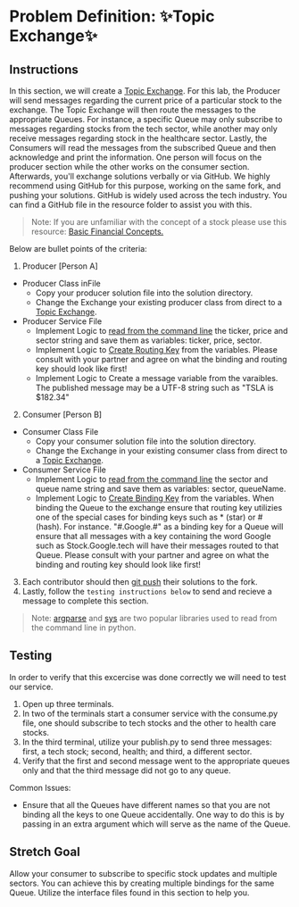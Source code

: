 # Problem Definition: ✨Topic Exchange✨

## Instructions

In this section, we will create a [Topic Exchange](../Resources/RabbitMQ.md#topic-exchange). For this lab, the Producer will send messages regarding the current price of a particular stock to the exchange. The Topic Exchange will then route the messages to the appropriate Queues. For instance, a specific Queue may only subscribe to messages regarding stocks from the tech sector, while another may only receive messages regarding stock in the healthcare sector. Lastly, the Consumers will read the messages from the subscribed Queue and then acknowledge and print the information.
One person will focus on the producer section while the other works on the consumer section. Afterwards, you'll exchange solutions verbally or via GitHub. We highly recommend using GitHub for this purpose, working on the same fork, and pushing your solutions. GitHub is widely used across the tech industry. You can find a GitHub file in the resource folder to assist you with this.

> Note: If you are unfamiliar with the concept of a stock please use this resource: [Basic Financial Concepts.](../Resources/Finance.md)

Below are bullet points of the criteria:

1. Producer [Person A]

- Producer Class inFile
  - Copy your producer solution file into the solution directory.
  - Change the Exchange your existing producer class from direct to a [Topic Exchange](../Resources/Functions.md#creating-topic-exchange).
- Producer Service File
  - Implement Logic to [read from the command line](../Resources/Python-Basics.md#reading-from-command-line-using-sys) the ticker, price and sector string and save them as variables: ticker, price, sector.
  - Implement Logic to [Create Routing Key](../Resources/RabbitMQ.md#topic-exchange) from the variables. Please consult with your partner and agree on what the binding and routing key should look like first!
  - Implement Logic to Create a message variable from the varaibles. The published message may be a UTF-8 string such as "TSLA is $182.34"

2. Consumer [Person B]

- Consumer Class File
  - Copy your consumer solution file into the solution directory.
  - Change the Exchange in your existing consumer class from direct to a [Topic Exchange](../Resources/Functions.md#creating-topic-exchange).
- Consumer Service File
  - Implement Logic to [read from the command line](../Resources/Python-Basics.md#reading-from-command-line-using-sys) the sector and queue name string and save them as variables: sector, queueName.
  - Implement Logic to [Create Binding Key](../Resources/RabbitMQ.md#topic-exchange) from the variables. When binding the Queue to the exchange ensure that routing key utilizies one of the special cases for binding keys such as \* (star) or # (hash). For instance. "#.Google.#" as a binding key for a Queue will ensure that all messages with a key containing the word Google such as Stock.Google.tech will have their messages routed to that Queue. Please consult with your partner and agree on what the binding and routing key should look like first!

3. Each contributor should then [git push](../Resources/Git-Commands.md#commands-youll-need-for-today) their solutions to the fork.
4. Lastly, follow the `testing instructions below` to send and recieve a message to complete this section.

> Note: [argparse](https://docs.python.org/3/library/argparse.html) and [sys](https://docs.python.org/3/library/sys.html) are two popular libraries used to read from the command line in python.

## Testing

In order to verify that this excercise was done correctly we will need to test our service.

1. Open up three terminals.
2. In two of the terminals start a consumer service with the consume.py file, one should subscribe to tech stocks and the other to health care stocks.
3. In the third terminal, utilize your publish.py to send three messages: first, a tech stock; second, health; and third, a different sector.
4. Verify that the first and second message went to the appropriate queues only and that the third message did not go to any queue.

Common Issues:

- Ensure that all the Queues have different names so that you are not binding all the keys to one Queue accidentally. One way to do this is by passing in an extra argument which will serve as the name of the Queue.

## Stretch Goal

Allow your consumer to subscribe to specific stock updates and multiple sectors. You can achieve this by creating multiple bindings for the same Queue. Utilize the interface files found in this section to help you.
